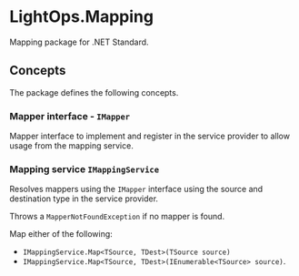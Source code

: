 # LightOps.Mapping

Mapping package for .NET Standard.

## Concepts

The package defines the following concepts.

### Mapper interface - `IMapper`

Mapper interface to implement and register in the service provider to allow usage from the mapping service.

### Mapping service `IMappingService`

Resolves mappers using the `IMapper` interface using the source and destination type in the service provider.  

Throws a `MapperNotFoundException` if no mapper is found.

Map either of the following:

- `IMappingService.Map<TSource, TDest>(TSource source)`
- `IMappingService.Map<TSource, TDest>(IEnumerable<TSource> source)`.  
